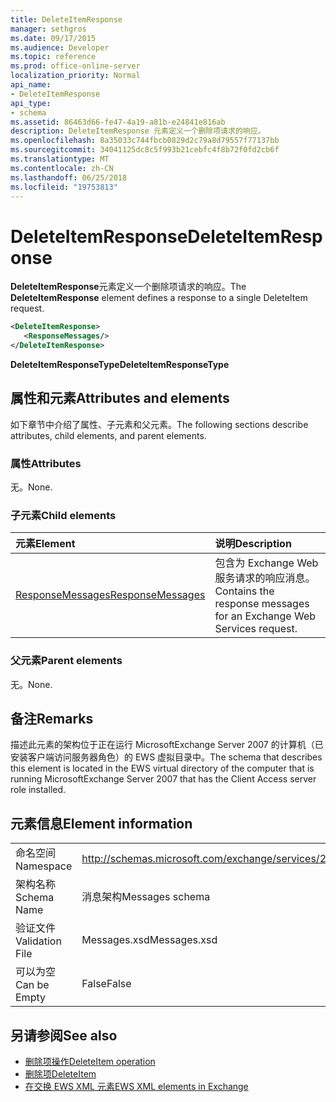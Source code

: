 ```yaml
---
title: DeleteItemResponse
manager: sethgros
ms.date: 09/17/2015
ms.audience: Developer
ms.topic: reference
ms.prod: office-online-server
localization_priority: Normal
api_name:
- DeleteItemResponse
api_type:
- schema
ms.assetid: 86463d66-fe47-4a19-a81b-e24841e816ab
description: DeleteItemResponse 元素定义一个删除项请求的响应。
ms.openlocfilehash: 8a35033c744fbcb0829d2c79a8d79557f77137bb
ms.sourcegitcommit: 34041125dc8c5f993b21cebfc4f8b72f0fd2cb6f
ms.translationtype: MT
ms.contentlocale: zh-CN
ms.lasthandoff: 06/25/2018
ms.locfileid: "19753813"
---
```

# <a name="deleteitemresponse"></a><span data-ttu-id="ab22b-103">DeleteItemResponse</span><span class="sxs-lookup"><span data-stu-id="ab22b-103">DeleteItemResponse</span></span>

<span data-ttu-id="ab22b-104">**DeleteItemResponse**元素定义一个删除项请求的响应。</span><span class="sxs-lookup"><span data-stu-id="ab22b-104">The **DeleteItemResponse** element defines a response to a single DeleteItem request.</span></span> 
  
```xml
<DeleteItemResponse>
   <ResponseMessages/>
</DeleteItemResponse>
```

 <span data-ttu-id="ab22b-105">**DeleteItemResponseType**</span><span class="sxs-lookup"><span data-stu-id="ab22b-105">**DeleteItemResponseType**</span></span>
## <a name="attributes-and-elements"></a><span data-ttu-id="ab22b-106">属性和元素</span><span class="sxs-lookup"><span data-stu-id="ab22b-106">Attributes and elements</span></span>

<span data-ttu-id="ab22b-107">如下章节中介绍了属性、子元素和父元素。</span><span class="sxs-lookup"><span data-stu-id="ab22b-107">The following sections describe attributes, child elements, and parent elements.</span></span>
  
### <a name="attributes"></a><span data-ttu-id="ab22b-108">属性</span><span class="sxs-lookup"><span data-stu-id="ab22b-108">Attributes</span></span>

<span data-ttu-id="ab22b-109">无。</span><span class="sxs-lookup"><span data-stu-id="ab22b-109">None.</span></span>
  
### <a name="child-elements"></a><span data-ttu-id="ab22b-110">子元素</span><span class="sxs-lookup"><span data-stu-id="ab22b-110">Child elements</span></span>

|<span data-ttu-id="ab22b-111">**元素**</span><span class="sxs-lookup"><span data-stu-id="ab22b-111">**Element**</span></span>|<span data-ttu-id="ab22b-112">**说明**</span><span class="sxs-lookup"><span data-stu-id="ab22b-112">**Description**</span></span>|
|:-----|:-----|
|[<span data-ttu-id="ab22b-113">ResponseMessages</span><span class="sxs-lookup"><span data-stu-id="ab22b-113">ResponseMessages</span></span>](responsemessages.md) <br/> |<span data-ttu-id="ab22b-114">包含为 Exchange Web 服务请求的响应消息。</span><span class="sxs-lookup"><span data-stu-id="ab22b-114">Contains the response messages for an Exchange Web Services request.</span></span>  <br/> |
   
### <a name="parent-elements"></a><span data-ttu-id="ab22b-115">父元素</span><span class="sxs-lookup"><span data-stu-id="ab22b-115">Parent elements</span></span>

<span data-ttu-id="ab22b-116">无。</span><span class="sxs-lookup"><span data-stu-id="ab22b-116">None.</span></span>
  
## <a name="remarks"></a><span data-ttu-id="ab22b-117">备注</span><span class="sxs-lookup"><span data-stu-id="ab22b-117">Remarks</span></span>

<span data-ttu-id="ab22b-118">描述此元素的架构位于正在运行 MicrosoftExchange Server 2007 的计算机（已安装客户端访问服务器角色）的 EWS 虚拟目录中。</span><span class="sxs-lookup"><span data-stu-id="ab22b-118">The schema that describes this element is located in the EWS virtual directory of the computer that is running MicrosoftExchange Server 2007 that has the Client Access server role installed.</span></span>
  
## <a name="element-information"></a><span data-ttu-id="ab22b-119">元素信息</span><span class="sxs-lookup"><span data-stu-id="ab22b-119">Element information</span></span>

|||
|:-----|:-----|
|<span data-ttu-id="ab22b-120">命名空间</span><span class="sxs-lookup"><span data-stu-id="ab22b-120">Namespace</span></span>  <br/> |http://schemas.microsoft.com/exchange/services/2006/messages  <br/> |
|<span data-ttu-id="ab22b-121">架构名称</span><span class="sxs-lookup"><span data-stu-id="ab22b-121">Schema Name</span></span>  <br/> |<span data-ttu-id="ab22b-122">消息架构</span><span class="sxs-lookup"><span data-stu-id="ab22b-122">Messages schema</span></span>  <br/> |
|<span data-ttu-id="ab22b-123">验证文件</span><span class="sxs-lookup"><span data-stu-id="ab22b-123">Validation File</span></span>  <br/> |<span data-ttu-id="ab22b-124">Messages.xsd</span><span class="sxs-lookup"><span data-stu-id="ab22b-124">Messages.xsd</span></span>  <br/> |
|<span data-ttu-id="ab22b-125">可以为空</span><span class="sxs-lookup"><span data-stu-id="ab22b-125">Can be Empty</span></span>  <br/> |<span data-ttu-id="ab22b-126">False</span><span class="sxs-lookup"><span data-stu-id="ab22b-126">False</span></span>  <br/> |
   
## <a name="see-also"></a><span data-ttu-id="ab22b-127">另请参阅</span><span class="sxs-lookup"><span data-stu-id="ab22b-127">See also</span></span>

- [<span data-ttu-id="ab22b-128">删除项操作</span><span class="sxs-lookup"><span data-stu-id="ab22b-128">DeleteItem operation</span></span>](deleteitem-operation.md)  
- [<span data-ttu-id="ab22b-129">删除项</span><span class="sxs-lookup"><span data-stu-id="ab22b-129">DeleteItem</span></span>](deleteitem.md)
- [<span data-ttu-id="ab22b-130">在交换 EWS XML 元素</span><span class="sxs-lookup"><span data-stu-id="ab22b-130">EWS XML elements in Exchange</span></span>](ews-xml-elements-in-exchange.md)

